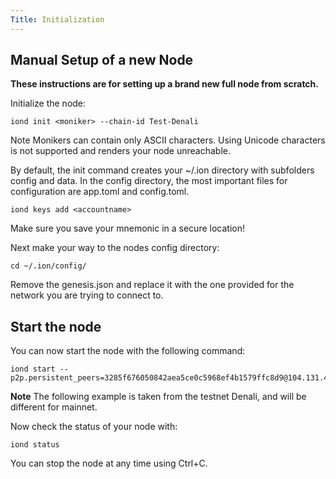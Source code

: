 ```yaml
---
Title: Initialization
---
```


## Manual Setup of a new Node

**These instructions are for setting up a brand new full node from scratch.**

Initialize the node:
```
iond init <moniker> --chain-id Test-Denali
```
Note Monikers can contain only ASCII characters. Using Unicode characters is not supported and renders your node unreachable.

By default, the init command creates your ~/.ion directory with subfolders config and data. In the config directory, the most important files for configuration are app.toml and config.toml.
```
iond keys add <accountname>
```
Make sure you save your mnemonic in a secure location!

Next make your way to the nodes config directory:
```
cd ~/.ion/config/
```
Remove the genesis.json and replace it with the one provided for the network you are trying to connect to.

## Start the node

You can now start the node with the following command:
```
iond start --p2p.persistent_peers=3285f676050842aea5ce0c5968ef4b1579ffc8d9@104.131.46.133:26656,19f7aa0f2da7e6a01372be459a9c43bec6ac2191@64.225.75.108:26656
```
**Note** The following example is taken from the testnet Denali, and will be different for mainnet.

Now check the status of your node with:
```
iond status
```
You can stop the node at any time using Ctrl+C.